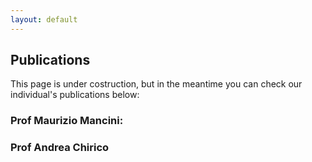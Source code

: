```yaml
---
layout: default
---
```


## Publications  <a name="publications"></a>

This page is under costruction, but in the meantime you can check our individual's publications below:

### Prof Maurizio Mancini:
<script src="https://bibbase.org/show?bib=https://dblp.org/pid/77/5808.bib&jsonp=1&limit=10"></script>

### Prof Andrea Chirico
<script src="https://bibbase.org/show?bib=https://dblp.org/pid/188/0017.bib&jsonp=1&limit=10"></script>

